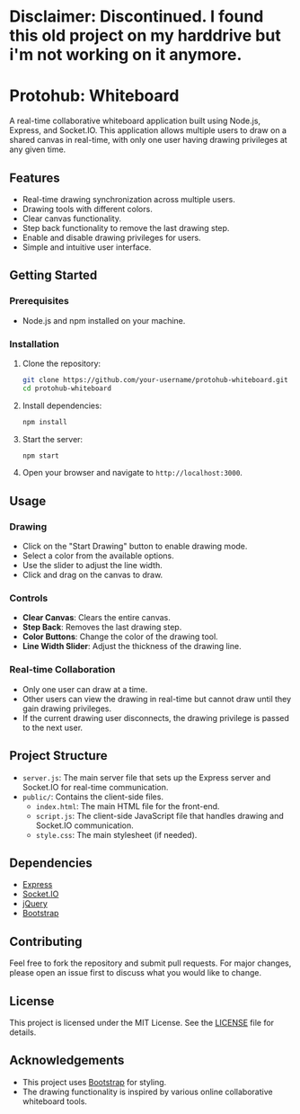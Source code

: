 # Disclaimer: Discontinued. I found this old project on my harddrive but i'm not working on it anymore. 

# Protohub: Whiteboard 

A real-time collaborative whiteboard application built using Node.js, Express, and Socket.IO. This application allows multiple users to draw on a shared canvas in real-time, with only one user having drawing privileges at any given time.

## Features

- Real-time drawing synchronization across multiple users.
- Drawing tools with different colors.
- Clear canvas functionality.
- Step back functionality to remove the last drawing step.
- Enable and disable drawing privileges for users.
- Simple and intuitive user interface.

## Getting Started

### Prerequisites

- Node.js and npm installed on your machine.

### Installation 

1. Clone the repository:

    ```sh
    git clone https://github.com/your-username/protohub-whiteboard.git
    cd protohub-whiteboard
    ```

2. Install dependencies:

    ```sh
    npm install
    ```

3. Start the server:

    ```sh
    npm start
    ```

4. Open your browser and navigate to `http://localhost:3000`.

## Usage

### Drawing

- Click on the "Start Drawing" button to enable drawing mode.
- Select a color from the available options.
- Use the slider to adjust the line width.
- Click and drag on the canvas to draw.

### Controls

- **Clear Canvas**: Clears the entire canvas.
- **Step Back**: Removes the last drawing step.
- **Color Buttons**: Change the color of the drawing tool.
- **Line Width Slider**: Adjust the thickness of the drawing line.

### Real-time Collaboration

- Only one user can draw at a time.
- Other users can view the drawing in real-time but cannot draw until they gain drawing privileges.
- If the current drawing user disconnects, the drawing privilege is passed to the next user.

## Project Structure

- `server.js`: The main server file that sets up the Express server and Socket.IO for real-time communication.
- `public/`: Contains the client-side files.
  - `index.html`: The main HTML file for the front-end.
  - `script.js`: The client-side JavaScript file that handles drawing and Socket.IO communication.
  - `style.css`: The main stylesheet (if needed).

## Dependencies

- [Express](https://expressjs.com/)
- [Socket.IO](https://socket.io/)
- [jQuery](https://jquery.com/)
- [Bootstrap](https://getbootstrap.com/)

## Contributing

Feel free to fork the repository and submit pull requests. For major changes, please open an issue first to discuss what you would like to change.

## License

This project is licensed under the MIT License. See the [LICENSE](LICENSE) file for details.

## Acknowledgements

- This project uses [Bootstrap](https://getbootstrap.com/) for styling.
- The drawing functionality is inspired by various online collaborative whiteboard tools.

